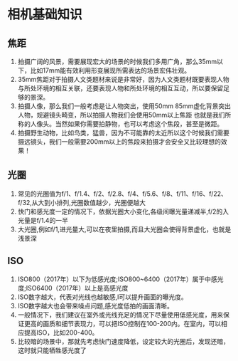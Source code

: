 # 相机基础知识
## 焦距
1. 拍摄广阔的风景，需要展现宏大的场景的时候我们多用广角，那么35mm以下，比如17mm能有效利用形变展现所需表达的场景宏伟壮观。
2. 35mm焦距对于拍摄人文类题材来说是非常好，因为人文类题材既要表现人物与所处环境的相互关联，还要表现人物和所处环境的相互互动，所以要保留足够的景深。
3. 拍摄人像，那么我们一般考虑是让人物突出，使用50mm 85mm虚化背景突出人物，规避镜头畸变，所以拍摄人物我们会使用50mm以上焦距 也就是我们所称的人像头。当然如果你需要拍静物，也可以考虑这个焦段，甚至是微距。
4. 拍摄野生动物，比如鸟类，猛兽，因为不可能靠的太近所以这个时候我们需要摄远镜头，我们一般需要200mm以上的焦段来拍摄才会安全又比较理想的效果！

## 光圈
1. 常见的光圈值为f/1、f/1.4、f/2、f/2.8、f/4、f/5.6、f/8、f/11、f/16、f/22、f/32,从大到小排列,光圈数值越少，光圈便越大
2. 快门和感光度一定的情况下，依据光圈大小变化,各级间曝光量递减半,f/2的入光量是f/1.4的一半
3. 大光圈,例如f/1,进光量大,可以在夜里拍摄,而且大光圈会使得背景虚化，也就是浅景深

## ISO
1. ISO800（2017年）以下为低感光度;ISO800~6400（2017年）属于中感光度;ISO6400（2017年）以上是高感光度
2. ISO数字越大，代表对光线也越敏感,I可以提升画面的曝光度。
3. ISO数字越大也会带来噪点问题,感光度低拍的画面清晰。
4. 一般情况下，我们建议在室外或光线充足的情况下尽量使用低感光度，用来保证更高的画质和细节表现力，可以把ISO控制在100-200内。在室内，可以相应提高ISO，比如200-400。
5. 比较暗的场景中，那就先考虑快门速度降低，设定较大的光圈后，发现还暗，这时就只能牺牲感光度了

## 